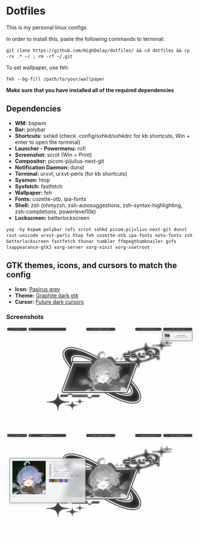 # Dotfiles
This is my personal linux configs

In order to install this, paste the following commands to terminal: 
```
git clone https://github.com/HighDelay/dotfiles/ && cd dotfiles && cp -rv .* ~/ ; rm -rf ~/.git
```
To set wallpaper, use feh: 
```
feh --bg-fill /path/to/your/wallpaper
```
**Make sure that you have installed all of the required dependencies**

## Dependencies

* **WM:** bspwm
* **Bar:** polybar
* **Shortcuts:** sxhkd (check .config/sxhkd/sxhkdrc for kb shortcuts, Win + enter to open the terminal)
* **Launcher - Powermenu:** rofi
* **Screenshot**: scrot (Win + Print)
* **Compositor:** picom-pijulius-next-git
* **Notification Daemon:** dunst
* **Terminal:** urxvt, urxvt-perls (for kb shortcuts)
* **Sysmon:** htop
* **Sysfetch:** fastfetch
* **Wallpaper:** feh
* **Fonts:** cozette-otb, ipa-fonts
* **Shell:** zsh (ohmyzsh, zsh-autosuggestions, zsh-syntax-highlighting, zsh-completions, powerlevel10k)
* **Lockscreen:** betterlockscreen

```
yay -Sy bspwm polybar rofi scrot sxhkd picom-pijulius-next-git dunst rxvt-unicode urxvt-perls htop feh cozette-otb ipa-fonts noto-fonts zsh betterlockscreen fastfetch thunar tumbler ffmpegthumbnailer gvfs lxappearance-gtk3 xorg-server xorg-xinit xorg-xsetroot
```

## GTK themes, icons, and cursors to match the config
* **Icon:** [Papirus grey](https://www.pling.com/p/1166289/)
* **Theme:** [Graphite dark gtk](https://www.gnome-look.org/p/1598493)
* **Cursor:** [Future dark cursors](https://www.gnome-look.org/p/1457884)

### Screenshots
![1](/screenshots/1.png)
![2](/screenshots/2.png)
